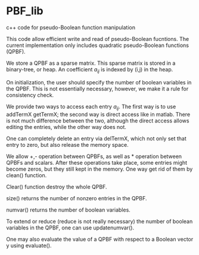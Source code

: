 PBF_lib
=======

c++ code for pseudo-Boolean function manipulation

This code allow efficient write and read of pseudo-Boolean fucntions. The current implementation only includes quadratic pseudo-Boolean functions (QPBF).

We store a QPBF as a sparse matrix. This sparse matrix is stored in a binary-tree, or heap. An coefficient $a_{ij}$ is indexed by (i,j) in the heap. 

On initialization, the user should specify the number of boolean variables in the QPBF. This is not essentially necessary, however, we make it a rule for consistency check. 

We provide two ways to access each entry $a_{ij}$. The first way is to use addTermX getTermX; the second way is direct access like in matlab. There is not much difference between the two, although the direct access allows editing the entries, while the other way does not.

One can completely delete an entry via delTermX, which not only set that entry to zero, but also release the memory space.

We allow +,- operation between QPBFs, as well as * operation between QPBFs and scalars. After these operations take place, some entries might become zeros, but they still kept in the memory. One way get rid of them by clean() function. 

Clear() function destroy the whole QPBF.

size() returns the number of nonzero entries in the QPBF.

numvar() returns the number of boolean variables. 

To extend or reduce (reduce is not really necessary) the number of boolean variables in the QPBF, one can use updatenumvar().

One may also evaluate the value of a QPBF with respect to a Boolean vector y using evaluate().
